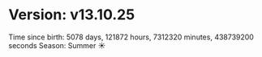 # Version: v13.10.25
Time since birth: 5078 days, 121872 hours, 7312320 minutes, 438739200 seconds
Season: Summer ☀️
